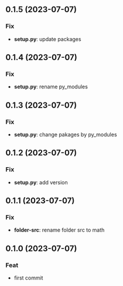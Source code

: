 ## 0.1.5 (2023-07-07)

### Fix

- **setup.py**: update packages

## 0.1.4 (2023-07-07)

### Fix

- **setup.py**: rename py_modules

## 0.1.3 (2023-07-07)

### Fix

- **setup.py**: change pakages by py_modules

## 0.1.2 (2023-07-07)

### Fix

- **setup.py**: add version

## 0.1.1 (2023-07-07)

### Fix

- **folder-src**: rename folder src to math

## 0.1.0 (2023-07-07)

### Feat

- first commit
